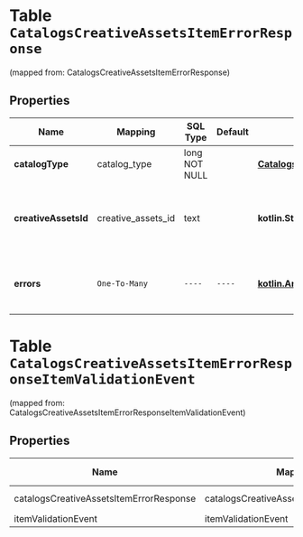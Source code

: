 
# Table `CatalogsCreativeAssetsItemErrorResponse`
(mapped from: CatalogsCreativeAssetsItemErrorResponse)

## Properties
Name | Mapping | SQL Type | Default | Type | Description | Notes
---- | ------- | -------- | ------- | ---- | ----------- | -----
**catalogType** | catalog_type | long NOT NULL |  | [**CatalogsType**](CatalogsType.md) |  |  [foreignkey]
**creativeAssetsId** | creative_assets_id | text |  | **kotlin.String** | The catalog creative assets id in the merchant namespace |  [optional]
**errors** | `One-To-Many` | `----` | `----`  | [**kotlin.Array&lt;ItemValidationEvent&gt;**](ItemValidationEvent.md) | Array with the errors for the item id requested |  [optional]




# **Table `CatalogsCreativeAssetsItemErrorResponseItemValidationEvent`**
(mapped from: CatalogsCreativeAssetsItemErrorResponseItemValidationEvent)

## Properties
Name | Mapping | SQL Type | Default | Type | Description | Notes
---- | ------- | -------- | ------- | ---- | ----------- | -----
catalogsCreativeAssetsItemErrorResponse | catalogsCreativeAssetsItemErrorResponse | long | | kotlin.Long | Primary Key | *one*
itemValidationEvent | itemValidationEvent | long | | kotlin.Long | Foreign Key | *many*



